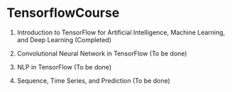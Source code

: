 # TensorflowCourse

1. Introduction to TensorFlow for Artificial Intelligence, Machine Learning, and Deep Learning (Completed)

2. Convolutional Neural Network in TensorFlow (To be done)

3. NLP in TensorFlow (To be done)

4. Sequence, Time Series, and Prediction (To be done)

